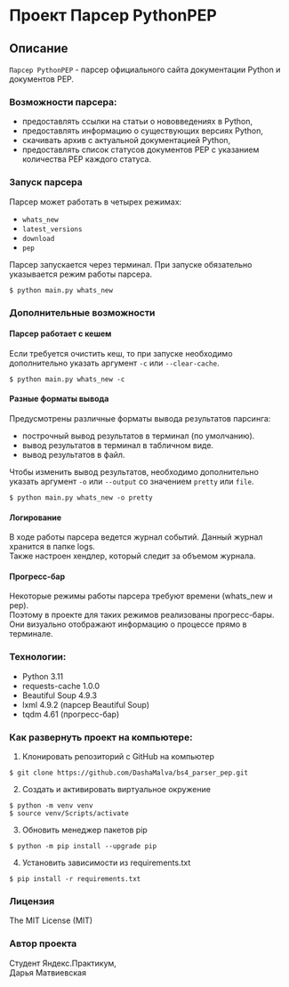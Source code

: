 # Проект Парсер PythonPEP
## Описание
```Парсер PythonPEP``` - парсер официального сайта документации Python и документов PEP.<br>
### Возможности парсера:
- предоставлять ссылки на статьи о нововведениях в Python,
- предоставлять информацию о существующих версиях Python,
- скачивать архив с актуальной документацией Python,
- предоставлять список статусов документов PEP с указанием количества PEP каждого статуса.

### Запуск парсера
Парсер может работать в четырех режимах:
- ```whats_new```
- ```latest_versions```
- ```download```
- ```pep```

Парсер запускается через терминал. При запуске обязательно указывается режим работы парсера.
```
$ python main.py whats_new
```

### Дополнительные возможности
#### <b>Парсер работает с кешем</b>
Если требуется очистить кеш, то при запуске
необходимо дополнительно указать аргумент ```-c``` или ```--clear-cache```.
```
$ python main.py whats_new -c
```
#### <b>Разные форматы вывода</b>
Предусмотрены различные форматы вывода результатов парсинга:
- построчный вывод результатов в терминал (по умолчанию).
- вывод результатов в терминал в табличном виде.
- вывод результатов в файл.

Чтобы изменить вывод результатов, необходимо дополнительно указать аргумент ```-o``` или ```--output``` со значением ```pretty``` или ```file```.
```
$ python main.py whats_new -o pretty
```
#### <b>Логирование</b>
В ходе работы парсера ведется журнал событий. Данный журнал хранится в папке logs.<br>
Также настроен хендлер, который следит за объемом журнала.

#### <b>Прогресс-бар</b>
Некоторые режимы работы парсера требуют времени (whats_new и pep).<br>
Поэтому в проекте для таких режимов реализованы прогресс-бары. <br> 
Они визуально
отображают информацию о процессе прямо в терминале.

### Технологии:
- Python 3.11
- requests-cache 1.0.0
- Beautiful Soup 4.9.3
- lxml 4.9.2 (парсер Beautiful Soup)
- tqdm 4.61 (прогресс-бар)

### Как развернуть проект на компьютере:
1. Клонировать репозиторий c GitHub на компьютер
```
$ git clone https://github.com/DashaMalva/bs4_parser_pep.git
```
2. Создать и активировать виртуальное окружение
```
$ python -m venv venv
$ source venv/Scripts/activate
```
3. Обновить менеджер пакетов pip
```
$ python -m pip install --upgrade pip
```
4. Установить зависимости из requirements.txt
```
$ pip install -r requirements.txt
```

### Лицензия
The MIT License (MIT)

### Автор проекта
Студент Яндекс.Практикум,<br>
Дарья Матвиевская
